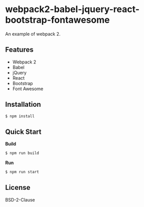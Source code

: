 # webpack2-babel-jquery-react-bootstrap-fontawesome


An example of webpack 2.

## Features

- Webpack 2
- Babel
- jQuery
- React
- Bootstrap
- Font Awesome

## Installation

``` bash
$ npm install
```

## Quick Start

**Build**

``` bash
$ npm run build
```

**Run**

``` bash
$ npm run start
```

## License

BSD-2-Clause